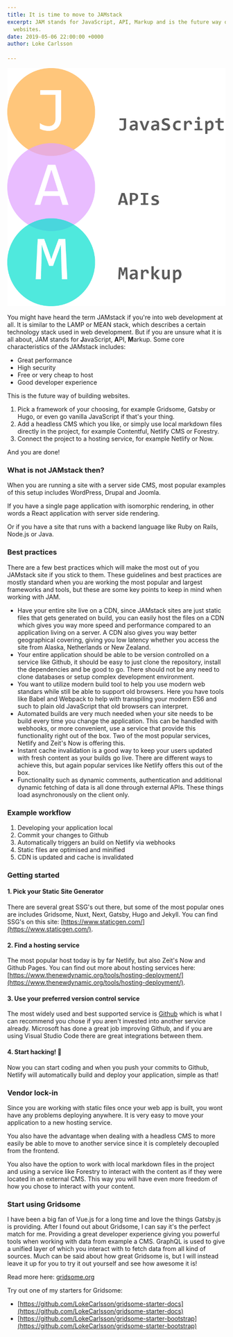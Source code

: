```yaml
---
title: It is time to move to JAMstack
excerpt: JAM stands for JavaScript, API, Markup and is the future way of creating
  websites.
date: 2019-05-06 22:00:00 +0000
author: Loke Carlsson

---
```

![JAMstack](/uploads/Jamstackcard.png "JAMstack")

You might have heard the term JAMstack if you're into web development at all. It is similar to the LAMP or MEAN stack, which describes a certain technology stack used in web development. But if you are unsure what it is all about, JAM stands for **J**avaScript, **A**PI, **M**arkup. Some core characteristics of the JAMstack includes: 

* Great performance
* High security
* Free or very cheap to host
* Good developer experience

This is the future way of building websites.

1. Pick a framework of your choosing, for example Gridsome, Gatsby or Hugo, or even go vanilla JavaScript if that's your thing.
2. Add a headless CMS which you like, or simply use local markdown files directly in the project, for example Contentful, Netlify CMS or Forestry.
3. Connect the project to a hosting service, for example Netlify or Now.

And you are done!

### What is not JAMstack then?

When you are running a site with a server side CMS, most popular examples of this setup includes WordPress, Drupal and Joomla.

If you have a single page application with isomorphic rendering, in other words a React application with server side rendering.

Or if you have a site that runs with a backend language like Ruby on Rails, Node.js or Java.

### Best practices

There are a few best practices which will make the most out of you JAMstack site if you stick to them. These guidelines and best practices are mostly standard when you are working the most popular and largest frameworks and tools, but these are some key points to keep in mind when working with JAM.

* Have your entire site live on a CDN, since JAMstack sites are just static files that gets generated on build, you can easily host the files on a CDN which gives you way more speed and performance compared to an application living on a server. A CDN also gives you way better geographical covering, giving you low latency whether you access the site from Alaska, Netherlands or New Zealand.
* Your entire application should be able to be version controlled on a service like Github, it should be easy to just clone the repository, install the dependencies and be good to go. There should not be any need to clone databases or setup complex development environment.
* You want to utilize modern build tool to help you use modern web standars while still be able to support old browsers. Here you have tools like Babel and Webpack to help with transpiling your modern ES6 and such to plain old JavaScript that old browsers can interpret.
* Automated builds are very much needed when your site needs to be build every time you change the application. This can be handled with webhooks, or more convenient, use a service that provide this functionality right out of the box. Two of the most popular services, Netlify and Zeit's Now is offering this.
* Instant cache invalidation is a good way to keep your users updated with fresh content as your builds go live. There are different ways to achieve this, but again popular services like Netlify offers this out of the box.
* Functionality such as dynamic comments, authentication and additional dynamic fetching of data is all done through external APIs. These things load asynchronously on the client only.

### Example workflow

1. Developing your application local
2. Commit your changes to Github
3. Automatically triggers an build on Netlify via webhooks
4. Static files are optimised and minified
5. CDN is updated and cache is invalidated

### Getting started

#### 1. Pick your Static Site Generator

There are several great SSG's out there, but some of the most popular ones are includes Gridsome, Nuxt, Next, Gatsby, Hugo and Jekyll. You can find SSG's on this site: [https://www.staticgen.com/](https://www.staticgen.com/).

#### 2. Find a hosting service

The most popular host today is by far Netlify, but also Zeit's Now and Github Pages. You can find out more about hosting services here: [https://www.thenewdynamic.org/tools/hosting-deployment/](https://www.thenewdynamic.org/tools/hosting-deployment/).

#### 3. Use your preferred version control service

The most widely used and best supported service is [Github](https://github.com) which is what I can recommend you chose if you aren't invested into another service already. Microsoft has done a great job improving Github, and if you are using Visual Studio Code there are great integrations between them.

#### 4. Start hacking! 🎉

Now you can start coding and when you push your commits to Github, Netlify will automatically build and deploy your application, simple as that!

### Vendor lock-in

Since you are working with static files once your web app is built, you wont have any problems deploying anywhere. It is very easy to move your application to a new hosting service.

You also have the advantage when dealing with a headless CMS to more easily be able to move to another service since it is completely decoupled from the frontend.

You also have the option to work with local markdown files in the project and using a service like Forestry to interact with the content as if they were located in an external CMS. This way you will have even more freedom of how you chose to interact with your content.

### Start using Gridsome

I have been a big fan of Vue.js for a long time and love the things Gatsby.js is providing. After I found out about Gridsome, I can say it's the perfect match for me. Providing a great developer experience giving you powerful tools when working with data from example a CMS. GraphQL is used to give a unified layer of which you interact with to fetch data from all kind of sources. Much can be said about how great Gridsome is, but I will instead leave it up for you to try it out yourself and see how awesome it is!

Read more here: [gridsome.org](https://gridsome.org)

Try out one of my starters for Gridsome:

* [https://github.com/LokeCarlsson/gridsome-starter-docs](https://github.com/LokeCarlsson/gridsome-starter-docs)
* [https://github.com/LokeCarlsson/gridsome-starter-bootstrap](https://github.com/LokeCarlsson/gridsome-starter-bootstrap)